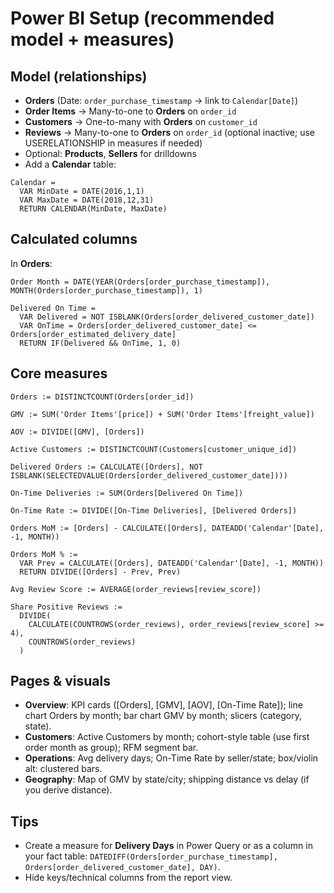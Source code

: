 # Power BI Setup (recommended model + measures)

## Model (relationships)
- **Orders** (Date: `order_purchase_timestamp` → link to `Calendar[Date]`)
- **Order Items** → Many-to-one to **Orders** on `order_id`
- **Customers** → One-to-many with **Orders** on `customer_id`
- **Reviews** → Many-to-one to **Orders** on `order_id` (optional inactive; use USERELATIONSHIP in measures if needed)
- Optional: **Products**, **Sellers** for drilldowns
- Add a **Calendar** table:

```DAX
Calendar = 
  VAR MinDate = DATE(2016,1,1)
  VAR MaxDate = DATE(2018,12,31)
  RETURN CALENDAR(MinDate, MaxDate)
```

## Calculated columns
In **Orders**:
```DAX
Order Month = DATE(YEAR(Orders[order_purchase_timestamp]), MONTH(Orders[order_purchase_timestamp]), 1)

Delivered On Time =
  VAR Delivered = NOT ISBLANK(Orders[order_delivered_customer_date])
  VAR OnTime = Orders[order_delivered_customer_date] <= Orders[order_estimated_delivery_date]
  RETURN IF(Delivered && OnTime, 1, 0)
```

## Core measures
```DAX
Orders := DISTINCTCOUNT(Orders[order_id])

GMV := SUM('Order Items'[price]) + SUM('Order Items'[freight_value])

AOV := DIVIDE([GMV], [Orders])

Active Customers := DISTINCTCOUNT(Customers[customer_unique_id])

Delivered Orders := CALCULATE([Orders], NOT ISBLANK(SELECTEDVALUE(Orders[order_delivered_customer_date])))

On-Time Deliveries := SUM(Orders[Delivered On Time])

On-Time Rate := DIVIDE([On-Time Deliveries], [Delivered Orders])

Orders MoM := [Orders] - CALCULATE([Orders], DATEADD('Calendar'[Date], -1, MONTH))

Orders MoM % := 
  VAR Prev = CALCULATE([Orders], DATEADD('Calendar'[Date], -1, MONTH))
  RETURN DIVIDE([Orders] - Prev, Prev)

Avg Review Score := AVERAGE(order_reviews[review_score])

Share Positive Reviews := 
  DIVIDE(
    CALCULATE(COUNTROWS(order_reviews), order_reviews[review_score] >= 4),
    COUNTROWS(order_reviews)
  )
```

## Pages & visuals
- **Overview**: KPI cards ([Orders], [GMV], [AOV], [On-Time Rate]); line chart Orders by month; bar chart GMV by month; slicers (category, state).
- **Customers**: Active Customers by month; cohort-style table (use first order month as group); RFM segment bar.
- **Operations**: Avg delivery days; On-Time Rate by seller/state; box/violin alt: clustered bars.
- **Geography**: Map of GMV by state/city; shipping distance vs delay (if you derive distance).

## Tips
- Create a measure for **Delivery Days** in Power Query or as a column in your fact table: `DATEDIFF(Orders[order_purchase_timestamp], Orders[order_delivered_customer_date], DAY)`.
- Hide keys/technical columns from the report view.

